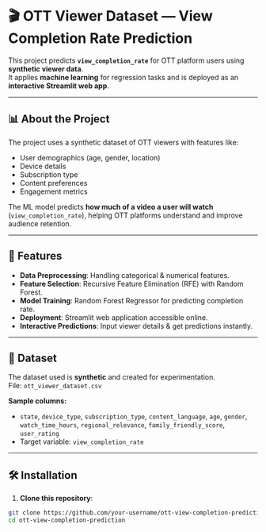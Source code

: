 # 🎬 OTT Viewer Dataset — View Completion Rate Prediction

This project predicts **`view_completion_rate`** for OTT platform users using **synthetic viewer data**.  
It applies **machine learning** for regression tasks and is deployed as an **interactive Streamlit web app**.

---

## 📊 About the Project
The project uses a synthetic dataset of OTT viewers with features like:
- User demographics (age, gender, location)
- Device details
- Subscription type
- Content preferences
- Engagement metrics

The ML model predicts **how much of a video a user will watch** (`view_completion_rate`), helping OTT platforms understand and improve audience retention.

---

## 🚀 Features
- **Data Preprocessing**: Handling categorical & numerical features.
- **Feature Selection**: Recursive Feature Elimination (RFE) with Random Forest.
- **Model Training**: Random Forest Regressor for predicting completion rate.
- **Deployment**: Streamlit web application accessible online.
- **Interactive Predictions**: Input viewer details & get predictions instantly.

---

## 📂 Dataset
The dataset used is **synthetic** and created for experimentation.  
File: `ott_viewer_dataset.csv`

**Sample columns:**
- `state`, `device_type`, `subscription_type`, `content_language`, `age`, `gender`, `watch_time_hours`, `regional_relevance`, `family_friendly_score`, `user_rating`
- Target variable: `view_completion_rate`

---

## 🛠️ Installation
1. **Clone this repository**:
```bash
git clone https://github.com/your-username/ott-view-completion-prediction.git
cd ott-view-completion-prediction
